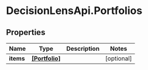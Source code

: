 # DecisionLensApi.Portfolios

## Properties
Name | Type | Description | Notes
------------ | ------------- | ------------- | -------------
**items** | [**[Portfolio]**](Portfolio.md) |  | [optional] 


